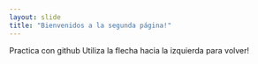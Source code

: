 ```yaml
---
layout: slide
title: "Bienvenidos a la segunda página!"
---
```

Practica con github 
Utiliza la flecha hacia la izquierda para volver!
